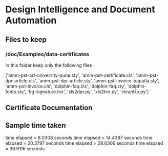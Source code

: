 # Design Intelligence and Document Automation

## Files to keep

### /doc/Examples/data-certificates

In this folder keep only the following files

['amm-pst-art-university-pune.sty', 'amm-pst-certificate.cls', 'amm-pst-dpr-article.cls', 'amm-pst-dpr-article.sty', 'amm-pst-invoice-bapatla.sty', 'amm-pst-invoice.cls', 'dolphin-faq.cls', 'dolphin-faq.sty', 'dolphin-fonts.sty', 'fig-signature.tex', 'xls2dpr.py', 'xls2tex.py', 'cleanUp.py']

## Certificate Documentation

## Sample time taken

time elapsed = 8.0308 seconds
time elapsed = 14.4387 seconds
time elapsed = 20.3797 seconds
time elapsed = 28.6306 seconds
time elapsed = 36.9116 seconds
